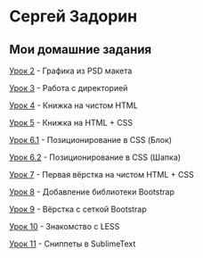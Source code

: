 # Сергей Задорин
## Мои домашние задания

[Урок 2](https://github.com/zadorinserj/zadorinserj.github.io/tree/master/lesson_2/img/) - Графика из PSD макета


[Урок 3](https://github.com/zadorinserj/zadorinserj.github.io/tree/master/lesson_3/) - Работа с директорией


[Урок 4](https://zadorinserj.github.io/lesson_4/) - Книжка на чистом HTML


[Урок 5](https://github.com/zadorinserj/zadorinserj.github.io/tree/master/lesson_5/) - Книжка на HTML + CSS


[Урок 6.1](https://github.com/zadorinserj/zadorinserj.github.io/tree/master/lesson_6/block/) - Позиционирование в CSS (Блок)


[Урок 6.2](https://github.com/zadorinserj/zadorinserj.github.io/tree/master/lesson_6/hat/) - Позиционирование в CSS (Шапка)


[Урок 7](https://github.com/zadorinserj/zadorinserj.github.io/tree/master/lesson_7/first_site/src/) - Первая вёрстка на чистом HTML + CSS


[Урок 8](https://github.com/zadorinserj/zadorinserj.github.io/tree/master/lesson_8/) - Добавление библиотеки Bootstrap


[Урок 9](https://github.com/zadorinserj/zadorinserj.github.io/tree/master/lesson_9/first_site/src/) - Вёрстка с сеткой Bootstrap


[Урок 10](https://github.com/zadorinserj/zadorinserj.github.io/tree/master/lesson_10/) - Знакомство с LESS


[Урок 11](https://github.com/zadorinserj/zadorinserj.github.io/tree/master/lesson_11/) - Сниппеты в SublimeText
